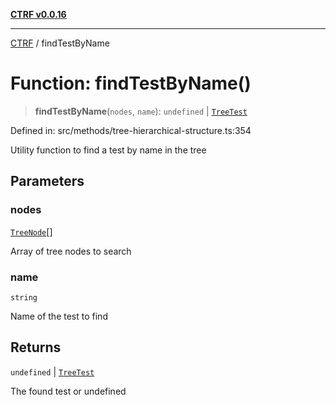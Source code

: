 [**CTRF v0.0.16**](../README.md)

***

[CTRF](../README.md) / findTestByName

# Function: findTestByName()

> **findTestByName**(`nodes`, `name`): `undefined` \| [`TreeTest`](../type-aliases/TreeTest.md)

Defined in: src/methods/tree-hierarchical-structure.ts:354

Utility function to find a test by name in the tree

## Parameters

### nodes

[`TreeNode`](../interfaces/TreeNode.md)[]

Array of tree nodes to search

### name

`string`

Name of the test to find

## Returns

`undefined` \| [`TreeTest`](../type-aliases/TreeTest.md)

The found test or undefined
